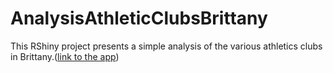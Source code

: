 # AnalysisAthleticClubsBrittany
This RShiny project presents a simple analysis of the various athletics clubs in Brittany.([link to the app](https://templier-timothee.shinyapps.io/appli_visu/))
